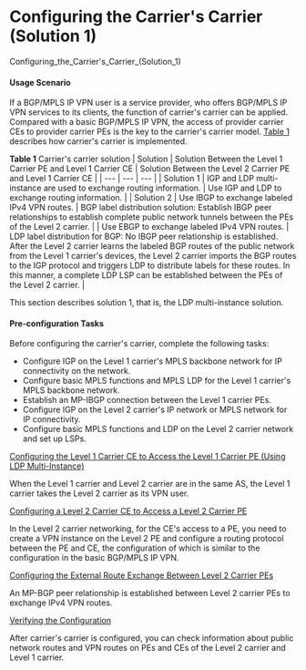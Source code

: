 Configuring the Carrier's Carrier (Solution 1)
==============================================

Configuring_the_Carrier's_Carrier_(Solution_1)

#### Usage Scenario

If a BGP/MPLS IP VPN user is a service provider, who offers BGP/MPLS IP VPN services to its clients, the function of carrier's carrier can be applied. Compared with a basic BGP/MPLS IP VPN, the access of provider carrier CEs to provider carrier PEs is the key to the carrier's carrier model. [Table 1](#EN-US_TASK_0246668281__table1414188793) describes how carrier's carrier is implemented.

**Table 1** Carrier's carrier solution
| Solution | Solution Between the Level 1 Carrier PE and Level 1 Carrier CE | Solution Between the Level 2 Carrier PE and Level 1 Carrier CE |
| --- | --- | --- |
| Solution 1 | IGP and LDP multi-instance are used to exchange routing information. | Use IGP and LDP to exchange routing information. |
| Solution 2 | Use IBGP to exchange labeled IPv4 VPN routes. | BGP label distribution solution: Establish IBGP peer relationships to establish complete public network tunnels between the PEs of the Level 2 carrier. |
| Use EBGP to exchange labeled IPv4 VPN routes. | LDP label distribution for BGP: No IBGP peer relationship is established. After the Level 2 carrier learns the labeled BGP routes of the public network from the Level 1 carrier's devices, the Level 2 carrier imports the BGP routes to the IGP protocol and triggers LDP to distribute labels for these routes. In this manner, a complete LDP LSP can be established between the PEs of the Level 2 carrier. |


This section describes solution 1, that is, the LDP multi-instance solution.


#### Pre-configuration Tasks

Before configuring the carrier's carrier, complete the following tasks:

* Configure IGP on the Level 1 carrier's MPLS backbone network for IP connectivity on the network.
* Configure basic MPLS functions and MPLS LDP for the Level 1 carrier's MPLS backbone network.
* Establish an MP-IBGP connection between the Level 1 carrier PEs.
* Configure IGP on the Level 2 carrier's IP network or MPLS network for IP connectivity.
* Configure basic MPLS functions and LDP on the Level 2 carrier network and set up LSPs.


[Configuring the Level 1 Carrier CE to Access the Level 1 Carrier PE (Using LDP Multi-Instance)](../../../../software/nev8r10_vrpv8r16/user/vrp/dc_vrp_mpls-l3vpn-v4_cfg_2030a.html)

When the Level 1 carrier and Level 2 carrier are in the same AS, the Level 1 carrier takes the Level 2 carrier as its VPN user.

[Configuring a Level 2 Carrier CE to Access a Level 2 Carrier PE](../../../../software/nev8r10_vrpv8r16/user/vrp/dc_vrp_mpls-l3vpn-v4_cfg_2032a.html)

In the Level 2 carrier networking, for the CE's access to a PE, you need to create a VPN instance on the Level 2 PE and configure a routing protocol between the PE and CE, the configuration of which is similar to the configuration in the basic BGP/MPLS IP VPN.

[Configuring the External Route Exchange Between Level 2 Carrier PEs](../../../../software/nev8r10_vrpv8r16/user/vrp/dc_vrp_mpls-l3vpn-v4_cfg_2033a.html)

An MP-BGP peer relationship is established between Level 2 carrier PEs to exchange IPv4 VPN routes.

[Verifying the Configuration](../../../../software/nev8r10_vrpv8r16/user/vrp/dc_vrp_mpls-l3vpn-v4_cfg_2034a.html)

After carrier's carrier is configured, you can check information about public network routes and VPN routes on PEs and CEs of the Level 2 carrier and Level 1 carrier.